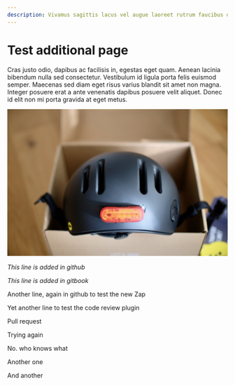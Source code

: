 ```yaml
---
description: Vivamus sagittis lacus vel augue laoreet rutrum faucibus dolor auctor.
---
```


# Test additional page

Cras justo odio, dapibus ac facilisis in, egestas eget quam. Aenean lacinia bibendum nulla sed consectetur. Vestibulum id ligula porta felis euismod semper. Maecenas sed diam eget risus varius blandit sit amet non magna. Integer posuere erat a ante venenatis dapibus posuere velit aliquet. Donec id elit non mi porta gravida at eget metus.

![](<../.gitbook/assets/Thousand - 5 of 7.jpeg>)

_This line is added in github_

_This line is added in gitbook_

Another line, again in github to test the new Zap

Yet another line to test the code review plugin

Pull request

Trying again

No. who knows what

Another one

And another
